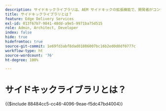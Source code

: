 ```yaml
---
description: サイドキックライブラリは、AEM サイドキックの拡張機能で、開発者がコンテンツ作成者向けの UI 駆動ツールを作成できるようにします。作成者にすべてのブロックのリストを直感的な方法で表示できる組み込みのブロックプラグインが含まれているので、作成者はブロックのあらゆるバリエーションを覚えたり検索したりする必要がなくなります。開発者は、サイドキックライブラリ用に独自のプラグインを作成することもできます。
title: サイドキックライブラリとは？
feature: Edge Delivery Services
exl-id: 013f67b7-9841-48dd-a9e5-9971ba75d515
role: Admin, Architect, Developer
index: false
hide: true
hidefromtoc: true
source-git-commit: 1e69fd3abf8dad01886007bc16b2ed0d0df0777c
workflow-type: ht
source-wordcount: '76'
ht-degree: 100%

---
```


# サイドキックライブラリとは？

{{$include 88484cc5-cc46-4096-9eae-f5dc47bd4004}}
